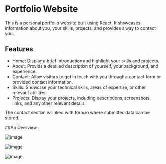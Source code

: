 # Portfolio Website

This is a personal portfolio website built using React. It showcases information about you, your skills, projects, and provides a way to contact you.


## Features

- Home: Display a brief introduction and highlight your skills and projects.
- About: Provide a detailed description of yourself, your background, and experience.
- Contact: Allow visitors to get in touch with you through a contact form or provided contact information.
- Skills: Showcase your technical skills, areas of expertise, or other relevant abilities.
- Projects: Display your projects, including descriptions, screenshots, links, and any other relevant details.

The contact section is linked with form.io where submitted data can be stored...

##An Overview :


![image](https://github.com/rajath008/portfolio-react/assets/106469287/b0484bec-dffc-4e3c-89a6-ad6d625d1a4a)


![image](https://github.com/rajath008/portfolio-react/assets/106469287/572d7e51-ad3e-4cf8-a07d-1c7f57d917ab)


![image](https://github.com/rajath008/portfolio-react/assets/106469287/d5a0c15b-79a6-4556-aa88-6f57801d72a4)
